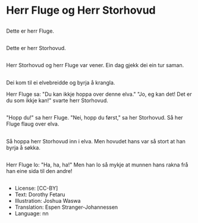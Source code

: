 # Herr Fluge og Herr Storhovud

##
Dette er herr Fluge.

##
Dette er herr Storhovud.

##
Herr Storhovud og herr Fluge var vener. Ein dag gjekk dei ein tur saman.

##
Dei kom til ei elvebreidde og byrja å krangla.

Herr Fluge sa: "Du kan ikkje hoppa over denne elva."
"Jo, eg kan det! Det er du som ikkje kan!" svarte herr Storhovud.

##
"Hopp du!" sa herr Fluge.
"Nei, hopp du først," sa her Storhovud.
Så her Fluge flaug over elva.

##
Så hoppa herr Storhovud inn i elva. Men hovudet hans var så stort at han byrja å søkka.

##
Herr Fluge lo: "Ha, ha, ha!"
Men han lo så mykje at munnen hans rakna frå han eine sida til den andre!

##
* License: [CC-BY]
* Text: Dorothy Fetaru
* Illustration: Joshua Waswa
* Translation: Espen Stranger-Johannessen
* Language: nn
